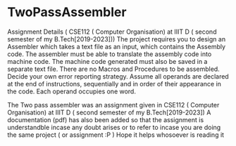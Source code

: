 # TwoPassAssembler
Assignment Details ( CSE112 ( Computer Organisation) at IIIT D ( second semester of my B.Tech[2019-2023]))
The project requires you to design an Assembler which takes a text file as an input, which contains the Assembly code. The assembler must be able to translate the assembly code into machine code. The machine code generated must also be saved in a separate text file. There are no Macros and Procedures to be assembled. Decide your own error reporting strategy. Assume all operands are declared at the end of instructions, sequentially and in order of their appearance in the code. Each operand occupies one word.


The Two pass assembler was an assignment given in CSE112 ( Computer Organisation) at IIIT D ( second semester of my B.Tech[2019-2023])
A documentation (pdf) has also been added so that the assignment is understandble incase any doubt arises or to refer to incase you are doing the same project ( or assignment :P )
Hope it helps whosoever is reading it 
